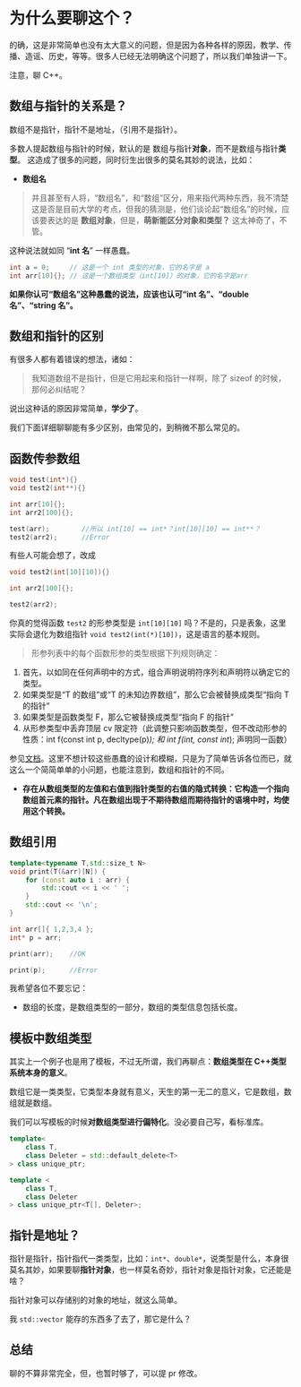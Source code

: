 # 为什么要聊这个？

的确，这是非常简单也没有太大意义的问题，但是因为各种各样的原因，教学、传播、造谣、历史，等等。很多人已经无法明确这个问题了，所以我们单独讲一下。

注意，聊 C++。

## 数组与指针的关系是？

数组不是指针，指针不是地址，（引用不是指针）。

多数人提起数组与指针的时候，默认的是 数组与指针**对象**，而不是数组与指针**类型**。
这造成了很多的问题，同时衍生出很多的莫名其妙的说法，比如：

- **数组名**

> 并且甚至有人将，“数组名”，和“数组”区分，用来指代两种东西，我不清楚这是否是目前大学的考点，但我的猜测是，他们谈论起“数组名”的时候，应该要表达的是 **数组对象**，但是，**萌新能区分对象和类型？** 这太神奇了，不管。

这种说法就如同 “**int 名**” 一样愚蠢。

```cpp
int a = 0;     // 这是一个 int 类型的对象，它的名字是 a
int arr[10]{}; // 这是一个数组类型（int[10]）的对象，它的名字是arr
```

**如果你认可“数组名”这种愚蠢的说法，应该也认可“int 名”、“double 名”、“string 名”。**

## 数组和指针的区别

有很多人都有着错误的想法，诸如：

> 我知道数组不是指针，但是它用起来和指针一样啊，除了 sizeof 的时候，那何必纠结呢？

说出这种话的原因非常简单，**学少了**。

我们下面详细聊聊能有多少区别，由常见的，到稍微不那么常见的。

## 函数传参数组

```cpp
void test(int*){}
void test2(int**){}

int arr[10]{};
int arr2[100]{};

test(arr);        //所以 int[10] == int*？int[10][10] == int**？
test2(arr2);      //Error
```

有些人可能会想了，改成

```cpp
void test2(int[10][10]){}

int arr2[100]{};

test2(arr2);
```

你真的觉得函数 `test2` 的形参类型是 `int[10][10]` 吗？不是的，只是表象，这里实际会退化为数组指针 `void test2(int(*)[10])`，这是语言的基本规则。

> 形参列表中的每个函数形参的类型根据下列规则确定：

1. 首先，以如同在任何声明中的方式，组合声明说明符序列 ﻿和声明符以确定它的类型。
2. 如果类型是“T 的数组”或“T 的未知边界数组”，那么它会被替换成类型“指向 T 的指针”
3. 如果类型是函数类型 F，那么它被替换成类型“指向 F 的指针”
4. 从形参类型中丢弃顶层 cv 限定符（此调整只影响函数类型，但不改动形参的性质：int f(const int p, decltype(p)*); 和 int f(int, const int*); 声明同一函数）

参见[文档](https://zh.cppreference.com/w/cpp/language/function)。这里不想计较这些愚蠢的设计和模糊，只是为了简单告诉各位而已，就这么一个简简单单的小问题，也能注意到，数组和指针的不同。

- **存在从数组类型的左值和右值到指针类型的右值的隐式转换：它构造一个指向数组首元素的指针。凡在数组出现于不期待数组而期待指针的语境中时，均使用这个转换。**

## 数组引用

```cpp
template<typename T,std::size_t N>
void print(T(&arr)[N]) {
    for (const auto i : arr) {
        std::cout << i << ' ';
    }
    std::cout << '\n';
}

int arr[]{ 1,2,3,4 };
int* p = arr;

print(arr);    //OK

print(p);      //Error
```

我希望各位不要忘记：

- 数组的长度，是数组类型的一部分，数组的类型信息包括长度。

## 模板中数组类型

其实上一个例子也是用了模板，不过无所谓，我们再聊点：**数组类型在 C++类型系统本身的意义**。

数组它是一类类型，它类型本身就有意义，天生的第一无二的意义，它是数组，数组就是数组。

我们可以写模板的时候**对数组类型进行偏特化**。没必要自己写，看标准库。

```cpp
template<
    class T,
    class Deleter = std::default_delete<T>
> class unique_ptr;

template <
    class T,
    class Deleter
> class unique_ptr<T[], Deleter>;
```

## 指针是地址？

指针是指针，指针指代一类类型，比如：`int*`、`double*`，说类型是什么，本身很莫名其妙，如果要聊**指针对象**，也一样莫名奇妙，指针对象是指针对象，它还能是啥？

指针对象可以存储别的对象的地址，就这么简单。

我 `std::vector` 能存的东西多了去了，那它是什么？

## 总结

聊的不算非常完全，但，也暂时够了，可以提 pr 修改。
